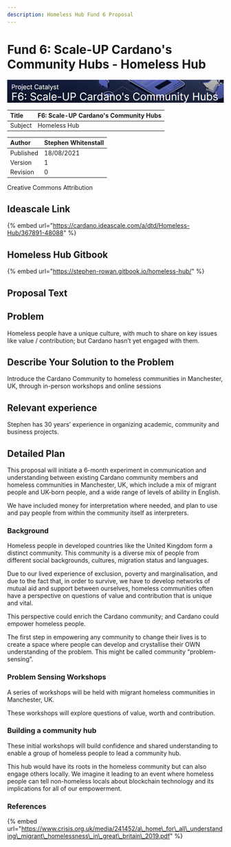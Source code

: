 ```yaml
---
description: Homeless Hub Fund 6 Proposal
---
```


# Fund 6: Scale-UP Cardano's Community Hubs - Homeless Hub

![](../.gitbook/assets/2021-08-30-4-.png)

| Title | F6: Scale-UP Cardano's Community Hubs |
| :--- | :--- |
| Subject | Homeless Hub |

| Author | Stephen Whitenstall |
| :--- | :--- |
| Published | 18/08/2021 |
| Version | 1 |
| Revision | 0 |

Creative Commons Attribution

## Ideascale Link

{% embed url="https://cardano.ideascale.com/a/dtd/Homeless-Hub/367891-48088" %}

## Homeless Hub Gitbook

{% embed url="https://stephen-rowan.gitbook.io/homeless-hub/" %}

## Proposal Text

## Problem

Homeless people have a unique culture, with much to share on key issues like value / contribution; but Cardano hasn’t yet engaged with them.

## Describe Your Solution to the Problem

Introduce the Cardano Community to homeless communities in Manchester, UK, through in-person workshops and online sessions

## **Relevant experience**

Stephen has 30 years’ experience in organizing academic, community and business projects.

## Detailed Plan

This proposal will initiate a 6-month experiment in communication and understanding between existing Cardano community members and homeless communities in Manchester, UK, which include a mix of migrant people and UK-born people, and a wide range of levels of ability in English.

We have included money for interpretation where needed, and plan to use and pay people from within the community itself as interpreters.

### Background

Homeless people in developed countries like the United Kingdom form a distinct community. This community is a diverse mix of people from different social backgrounds, cultures, migration status and languages.

Due to our lived experience of exclusion, poverty and marginalisation, and due to the fact that, in order to survive, we have to develop networks of mutual aid and support between ourselves, homeless communities often have a perspective on questions of value and contribution that is unique and vital.

This perspective could enrich the Cardano community; and Cardano could empower homeless people.

The first step in empowering any community to change their lives is to create a space where people can develop and crystallise their OWN understanding of the problem. This might be called community “problem-sensing”.

### Problem Sensing Workshops

A series of workshops will be held with migrant homeless communities in Manchester, UK.

These workshops will explore questions of value, worth and contribution.

### Building a community hub

These initial workshops will build confidence and shared understanding to enable a group of homeless people to lead a community hub.

This hub would have its roots in the homeless community but can also engage others locally. We imagine it leading to an event where homeless people can tell non-homeless locals about blockchain technology and its implications for all of our empowerment.

### References

{% embed url="https://www.crisis.org.uk/media/241452/a\_home\_for\_all\_understanding\_migrant\_homelessness\_in\_great\_britain\_2019.pdf" %}



